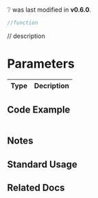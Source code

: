 # <function>

<div class="alert alert-info part text-info">
❔  <function> was last modified in <b>v0.6.0</b>.
</div>

```c
//function
```

// description

# Parameters

| Type                        | Decription                                                                                        |
| --------------------------- | ------------------------------------------------------------------------------------------------- |


## Code Example

```c

```

## Notes

## Standard Usage

## Related Docs
